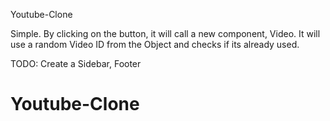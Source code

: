 Youtube-Clone

Simple. By clicking on the button, it will call a new component, Video. It will use a random Video ID from the Object and checks if its already used.

TODO: Create a Sidebar, Footer
# Youtube-Clone
